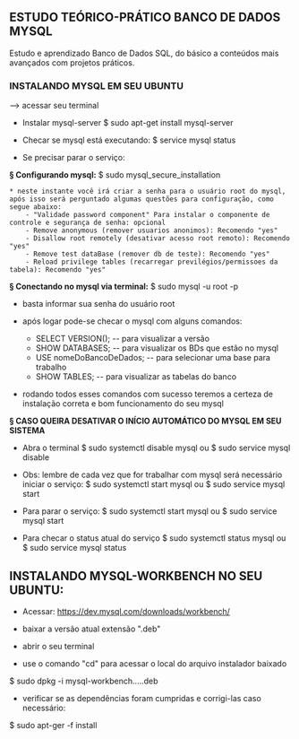 ## ESTUDO TEÓRICO-PRÁTICO BANCO DE DADOS MYSQL

Estudo e aprendizado Banco de Dados SQL, do básico a conteúdos mais avançados com projetos práticos.

### INSTALANDO MYSQL EM SEU UBUNTU

--> acessar seu terminal

- Instalar mysql-server
$ sudo apt-get install mysql-server

- Checar se mysql está executando:
$ service mysql status

- Se precisar parar o serviço:


<b>§ Configurando mysql:</b>
$ sudo mysql_secure_installation

	* neste instante você irá criar a senha para o usuário root do mysql, após isso será perguntado algumas questões para configuração, como segue abaixo:
		- "Validade password component" Para instalar o componente de controle e segurança de senha: opcional
		- Remove anonymous (remover usuarios anonimos): Recomendo "yes"
		- Disallow root remotely (desativar acesso root remoto): Recomendo "yes"
		- Remove test dataBase (remover db de teste): Recomendo "yes"
		- Reload privilege tables (recarregar previlégios/permissoes da tabela): Recomendo "yes"


<b>§ Conectando no mysql via terminal:</b>
$ sudo mysql -u root -p

- basta informar sua senha do usuário root
- após logar pode-se checar o mysql com alguns comandos:

	* SELECT VERSION(); -- para visualizar a versão
	* SHOW DATABASES; -- para visualizar os BDs que estão no mysql
	* USE nomeDoBancoDeDados; -- para selecionar uma base para trabalho
	* SHOW TABLES; -- para visualizar as tabelas do banco

- rodando todos esses comandos com sucesso teremos a certeza de instalação correta e bom funcionamento do seu mysql



<b>§ CASO QUEIRA DESATIVAR O INÍCIO AUTOMÁTICO DO MYSQL EM SEU SISTEMA </b>
- Abra o terminal
$ sudo systemctl disable mysql
ou 
$ sudo service mysql disable

- Obs: lembre de cada vez que for trabalhar com mysql será necessário iniciar o serviço:
$ sudo systemctl start mysql
ou 
$ sudo service mysql start

- Para parar o serviço:
$ sudo systemctl start mysql
ou 
$ sudo service mysql start

- Para checar o status atual do serviço
$ sudo systemctl status mysql
ou 
$ sudo service mysql status


## INSTALANDO MYSQL-WORKBENCH NO SEU UBUNTU:
- Acessar: https://dev.mysql.com/downloads/workbench/

- baixar a versão atual extensão ".deb"

- abrir o seu terminal

- use o comando "cd" para acessar o local do arquivo instalador baixado

$ sudo dpkg -i mysql-workbench.....deb

- verificar se as dependências foram cumpridas e corrigi-las caso necessário:

$ sudo apt-ger -f install
